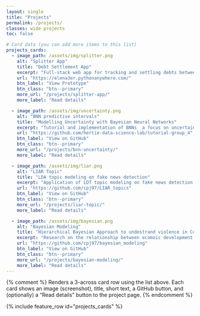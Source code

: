 ```yaml
---
layout: single
title: "Projects"
permalink: /projects/
classes: wide projects
toc: false

# Card data (you can add more items to this list)
projects_cards:
  - image_path: /assets/img/splitter.png
    alt: "Splitter App"
    title: "Debt Settlement App"
    excerpt: "Full-stack web app for tracking and settling debts between users."
    url: "https://elena3er.pythonanywhere.com/"
    btn_label: "View Prototype"
    btn_class: "btn--primary"
    more_url: "/projects/splitter-app/"
    more_label: "Read details"

  - image_path: /assets/img/uncertainty.png
    alt: "BNN predictive intervals"
    title: "Modelling Uncertainty with Bayesian Neural Networks"
    excerpt: "Tutorial and implementation of BNNs  a focus on uncertainty in the context of energy demand forecasting."
    url: "https://github.com/hertie-data-science-lab/tutorial-group_4"
    btn_label: "View on GitHub"
    btn_class: "btn--primary"
    more_url: "/projects/bnn-uncertainty/"
    more_label: "Read details"

  - image_path: /assets/img/liar.png
    alt: "LIAR Topic"
    title: "LDA topic modeling on fake news detection"
    excerpt: "Application of LDT topic modeling on fake news detection using the LIAR dataset."
    url: "https://github.com/cpj97/LIAR_topics"
    btn_label: "View on GitHub"
    btn_class: "btn--primary"
    more_url: "/projects/liar-topic/"
    more_label: "Read details"

  - image_path: /assets/img/bayesian.png
    alt: "Bayesian Modeling"
    title: "Hierarchical Bayesian Approach to undestrand violence in Colombia"
    excerpt: "Research on the relationship between ecomoic development violence in Colombia using a hierarchical Bayesian model."
    url: "https://github.com/cpj97/bayesian_modeling"
    btn_label: "View on GitHub"
    btn_class: "btn--primary"
    more_url: "/projects/bayesian-modeling/"
    more_label: "Read details"
---
```


{% comment %}
Renders a 3-across card row using the list above.
Each card shows an image (screenshot), title, short text, a GitHub button,
and (optionally) a “Read details” button to the project page.
{% endcomment %}

{% include feature_row id="projects_cards" %}
